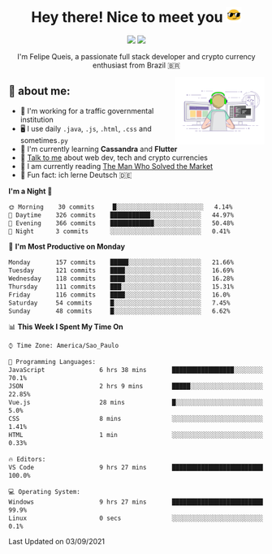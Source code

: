 
<h1 align="center">Hey there! Nice to meet you <img src="assets/sunglasses.gif" width="30"/></h1>

<p align="center">
  <a href="https://www.linkedin.com/in/fqueis"><img src="https://img.shields.io/badge/-LinkedIn-blue?style=flat&logo=Linkedin&logoColor=white" /></a>
  <a href="mailto:fqueis@gmail.com"><img src="https://img.shields.io/badge/-Gmail-c14438?style=flat&logo=Gmail&logoColor=white" /></a>
</p>

<p align="center">I'm Felipe Queis, a passionate full stack developer and crypto currency enthusiast from Brazil 🇧🇷</p>

<img width="35%" align="right" alt="fqueis" src="assets/profile.gif" /></p>

## 🤵 about me:

- 🏢 I'm working for a traffic governmental institution
- 🖥️ I use daily `.java`, `.js`, `.html`, `.css` and sometimes`.py`
- 🌱 I'm currently learning **Cassandra** and **Flutter**
- 💬 [Talk to me](https://github.com/fqueis/fqueis/discussions) about web dev, tech and crypto currencies
- 📖 I am currently reading [The Man Who Solved the Market](https://amzn.com/073521798X)
- 💭 Fun fact: ich lerne Deutsch 🇩🇪

<!--START_SECTION:waka-->
**I'm a Night 🦉** 

```text
🌞 Morning    30 commits     █░░░░░░░░░░░░░░░░░░░░░░░░   4.14% 
🌆 Daytime    326 commits    ███████████░░░░░░░░░░░░░░   44.97% 
🌃 Evening    366 commits    ████████████░░░░░░░░░░░░░   50.48% 
🌙 Night      3 commits      ░░░░░░░░░░░░░░░░░░░░░░░░░   0.41%

```
📅 **I'm Most Productive on Monday** 

```text
Monday       157 commits    █████░░░░░░░░░░░░░░░░░░░░   21.66% 
Tuesday      121 commits    ████░░░░░░░░░░░░░░░░░░░░░   16.69% 
Wednesday    118 commits    ████░░░░░░░░░░░░░░░░░░░░░   16.28% 
Thursday     111 commits    ███░░░░░░░░░░░░░░░░░░░░░░   15.31% 
Friday       116 commits    ████░░░░░░░░░░░░░░░░░░░░░   16.0% 
Saturday     54 commits     █░░░░░░░░░░░░░░░░░░░░░░░░   7.45% 
Sunday       48 commits     █░░░░░░░░░░░░░░░░░░░░░░░░   6.62%

```


📊 **This Week I Spent My Time On** 

```text
⌚︎ Time Zone: America/Sao_Paulo

💬 Programming Languages: 
JavaScript               6 hrs 38 mins       █████████████████░░░░░░░░   70.1% 
JSON                     2 hrs 9 mins        █████░░░░░░░░░░░░░░░░░░░░   22.85% 
Vue.js                   28 mins             █░░░░░░░░░░░░░░░░░░░░░░░░   5.0% 
CSS                      8 mins              ░░░░░░░░░░░░░░░░░░░░░░░░░   1.41% 
HTML                     1 min               ░░░░░░░░░░░░░░░░░░░░░░░░░   0.33%

🔥 Editors: 
VS Code                  9 hrs 27 mins       █████████████████████████   100.0%

💻 Operating System: 
Windows                  9 hrs 27 mins       █████████████████████████   99.9% 
Linux                    0 secs              ░░░░░░░░░░░░░░░░░░░░░░░░░   0.1%

```


 Last Updated on 03/09/2021
<!--END_SECTION:waka-->
